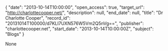{
  "date": "2013-10-14T10:00:00", 
  "open_access": true, 
  "target_url": "http://charlottecooper.net/", 
  "description": null, 
  "end_date": null, 
  "title": "Dr Charlotte Cooper", 
  "record_id": "20131014T100000/d7KLI7UXN576W5Vm2Q5nVg==", 
  "publisher": "charlottecooper.net", 
  "start_date": "2013-10-14T10:00:00Z", 
  "subject": "Blogs"
}

None